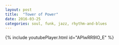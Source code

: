 ```yaml
---
layout: post
title:  "Tower of Power"
date: 2016-03-25
categories: soul, funk, jazz, rhythm-and-blues
---
```

{% include youtubePlayer.html id="APlwRR9IO_E" %}
